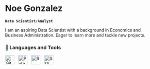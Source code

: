#  Noe Gonzalez

**`Data Scientist/Analyst`**

I am an aspiring Data Scientist with a background in Economics and Business Administration. Eager to learn more and tackle new projects.

### 🧰 Languages and Tools
<img align="left" alt="Git" width="30px" style="padding-right:10px;" src="https://cdn.jsdelivr.net/gh/devicons/devicon/icons/git/git-original.svg" />
<img align="left" alt="Python" width="30px" style="padding-right:10px;" src="https://cdn.jsdelivr.net/gh/devicons/devicon/icons/python/python-plain.svg" />
<img align="left" alt="R" width="30px" style="padding-right:10px;" src="https://upload.wikimedia.org/wikipedia/commons/1/1b/R_logo.svg" />
<img align="left" alt="SQL" width="30px" style="padding-right:10px;" src="file:///C:/Users/noego/Downloads/pngegg(1).png" />

